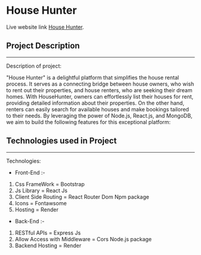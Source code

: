 # House Hunter

Live website link [House Hunter]().

## Project Description

---

Description of project:

"House Hunter" is a delightful platform that simplifies the house rental process. It serves as
a connecting bridge between house owners, who wish to rent out their properties, and
house renters, who are seeking their dream homes. With HouseHunter, owners can
effortlessly list their houses for rent, providing detailed information about their properties.
On the other hand, renters can easily search for available houses and make bookings
tailored to their needs. By leveraging the power of Node.js, React.js, and MongoDB, we aim
to build the following features for this exceptional platform:

## Technologies used in Project

---

Technologies:

- Front-End :-

1. Css FrameWork = Bootstrap
2. Js Library = React Js
3. Client Side Routing = React Router Dom
   Npm package
4. Icons = Fontawsome
5. Hosting = Render

- Back-End :-

1. RESTful APIs = Express Js
2. Allow Access with Middleware = Cors Node.js package
3. Backend Hosting = Render
